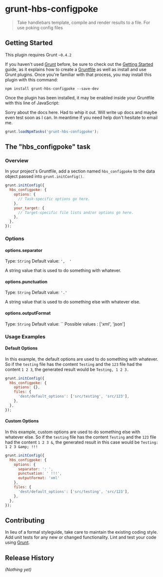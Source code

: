 # grunt-hbs-configpoke

> Take handlebars template, compile and render results to a file.  For use poking config files

## Getting Started
This plugin requires Grunt `~0.4.2`

If you haven't used [Grunt](http://gruntjs.com/) before, be sure to check out the [Getting Started](http://gruntjs.com/getting-started) guide, as it explains how to create a [Gruntfile](http://gruntjs.com/sample-gruntfile) as well as install and use Grunt plugins. Once you're familiar with that process, you may install this plugin with this command:

```shell
npm install grunt-hbs-configpoke --save-dev
```

Once the plugin has been installed, it may be enabled inside your Gruntfile with this line of JavaScript:

Sorry about the docs here.  Had to whip it out.  Will write up docs and maybe even test soon as I can.  In meantime if you need help don't hesitate to email me.

```js
grunt.loadNpmTasks('grunt-hbs-configpoke');
```

## The "hbs_configpoke" task

### Overview
In your project's Gruntfile, add a section named `hbs_configpoke` to the data object passed into `grunt.initConfig()`.

```js
grunt.initConfig({
  hbs_configpoke: {
    options: {
      // Task-specific options go here.
    },
    your_target: {
      // Target-specific file lists and/or options go here.
    },
  },
});
```

### Options

#### options.separator
Type: `String`
Default value: `',  '`

A string value that is used to do something with whatever.

#### options.punctuation
Type: `String`
Default value: `'.'`

A string value that is used to do something else with whatever else.

#### options.outputFormat
Type: `String`
Default value: ``
Possible values : ['xml', 'json']

### Usage Examples

#### Default Options
In this example, the default options are used to do something with whatever. So if the `testing` file has the content `Testing` and the `123` file had the content `1 2 3`, the generated result would be `Testing, 1 2 3.`

```js
grunt.initConfig({
  hbs_configpoke: {
    options: {},
    files: {
      'dest/default_options': ['src/testing', 'src/123'],
    },
  },
});
```

#### Custom Options
In this example, custom options are used to do something else with whatever else. So if the `testing` file has the content `Testing` and the `123` file had the content `1 2 3 &`, the generated result in this case would be `Testing: 1 2 3 &amp; !!!`

```js
grunt.initConfig({
  hbs_configpoke: {
    options: {
      separator: ': ',
      punctuation: ' !!!',
      outputFormat: 'xml'
    },
    files: {
      'dest/default_options': ['src/testing', 'src/123'],
    },
  },
});
```

## Contributing
In lieu of a formal styleguide, take care to maintain the existing coding style. Add unit tests for any new or changed functionality. Lint and test your code using [Grunt](http://gruntjs.com/).

## Release History
_(Nothing yet)_
